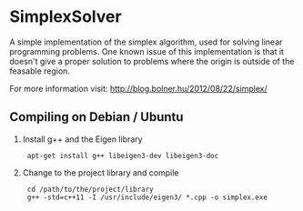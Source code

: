 # SimplexSolver

A simple implementation of the simplex algorithm, used for solving linear programming problems. One known issue of this implementation is that it doesn't give a proper solution to problems where the origin is outside of the feasable region.

For more information visit: <http://blog.bolner.hu/2012/08/22/simplex/>

## Compiling on Debian / Ubuntu

1. Install g++ and the Eigen library

        apt-get install g++ libeigen3-dev libeigen3-doc

2. Change to the project library and compile

        cd /path/to/the/project/library
        g++ -std=c++11 -I /usr/include/eigen3/ *.cpp -o simplex.exe
